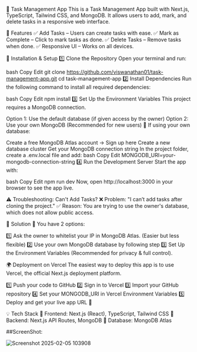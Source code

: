 📌 Task Management App
This is a Task Management App built with Next.js, TypeScript, Tailwind CSS, and MongoDB. It allows users to add, mark, and delete tasks in a responsive web interface.

🚀 Features
✅ Add Tasks – Users can create tasks with ease.
✅ Mark as Complete – Click to mark tasks as done.
✅ Delete Tasks – Remove tasks when done.
✅ Responsive UI – Works on all devices.

🔧 Installation & Setup
1️⃣ Clone the Repository
Open your terminal and run:

bash
Copy
Edit
git clone https://github.com/viswanathan01/task-management-app.git
cd task-management-app
2️⃣ Install Dependencies
Run the following command to install all required dependencies:

bash
Copy
Edit
npm install
3️⃣ Set Up the Environment Variables
This project requires a MongoDB connection.

Option 1: Use the default database (if given access by the owner)
Option 2: Use your own MongoDB (Recommended for new users)
📌 If using your own database:

Create a free MongoDB Atlas account → Sign up here
Create a new database cluster
Get your MongoDB connection string
In the project folder, create a .env.local file and add:
bash
Copy
Edit
MONGODB_URI=your-mongodb-connection-string
4️⃣ Run the Development Server
Start the app with:

bash
Copy
Edit
npm run dev
Now, open http://localhost:3000 in your browser to see the app live.

⚠️ Troubleshooting: Can't Add Tasks?
❌ Problem: "I can’t add tasks after cloning the project."
✅ Reason: You are trying to use the owner's database, which does not allow public access.

🔹 Solution
📌 You have 2 options:

1️⃣ Ask the owner to whitelist your IP in MongoDB Atlas. (Easier but less flexible)
2️⃣ Use your own MongoDB database by following step 3️⃣ Set Up the Environment Variables (Recommended for privacy & full control).

🌍 Deployment on Vercel
The easiest way to deploy this app is to use Vercel, the official Next.js deployment platform.

1️⃣ Push your code to GitHub
2️⃣ Sign in to Vercel
3️⃣ Import your GitHub repository
4️⃣ Set your MONGODB_URI in Vercel Environment Variables
5️⃣ Deploy and get your live app URL 🎉

💡 Tech Stack
🔹 Frontend: Next.js (React), TypeScript, Tailwind CSS
🔹 Backend: Next.js API Routes, MongoDB
🔹 Database: MongoDB Atlas

##ScreenShot:

![Screenshot 2025-02-05 103908](https://github.com/user-attachments/assets/9b35de67-fddf-4281-bffd-f27854f0da62)
